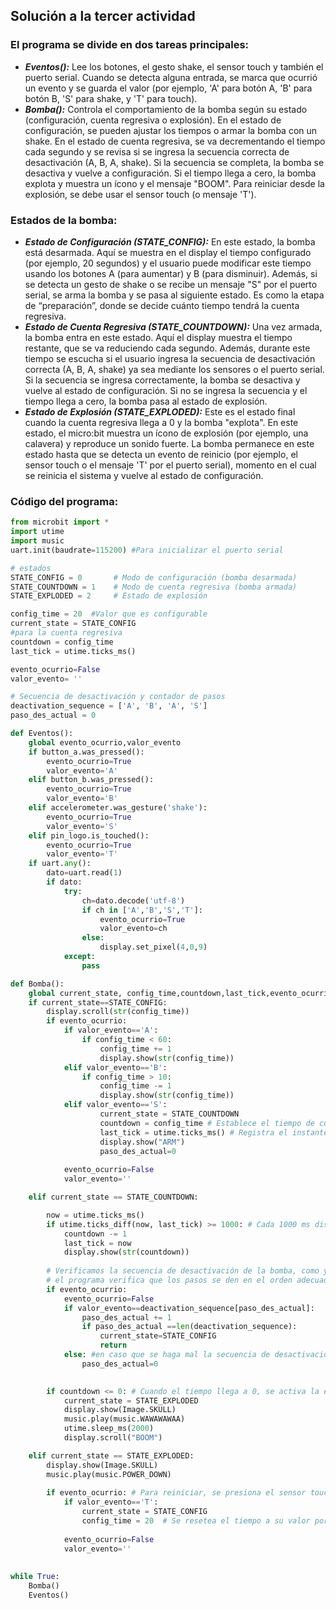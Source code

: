 ## Solución a la tercer actividad
### **El programa se divide en dos tareas principales:**
  - _**Eventos():**_ Lee los botones, el gesto shake, el sensor touch y también el puerto serial. Cuando se detecta alguna entrada, se marca que ocurrió un evento y se guarda el valor (por ejemplo, 'A' para botón A, 'B' 
para botón B, 'S' para shake, y 'T' para touch).  
  - _**Bomba():**_ Controla el comportamiento de la bomba según su estado (configuración, cuenta regresiva o explosión). En el estado de configuración, se pueden ajustar los tiempos o armar la bomba con un shake. En el 
estado de cuenta regresiva, se va decrementando el tiempo cada segundo y se revisa si se ingresa la secuencia correcta de desactivación (A, B, A, shake). Si la secuencia se completa, la bomba se desactiva y 
vuelve a configuración. Si el tiempo llega a cero, la bomba explota y muestra un ícono y el mensaje "BOOM". Para reiniciar desde la explosión, se debe usar el sensor touch (o mensaje 'T').  
### **Estados de la bomba:**
  - _**Estado de Configuración (STATE_CONFIG):**_ En este estado, la bomba está desarmada. Aquí se muestra en el display el tiempo configurado (por ejemplo, 20 segundos) y el usuario puede modificar este tiempo
    usando los botones A (para aumentar) y B (para disminuir). Además, si se detecta un gesto de shake o se recibe un mensaje "S" por el puerto serial, se arma la bomba y se pasa al siguiente estado. Es como la
    etapa de “preparación”, donde se decide cuánto tiempo tendrá la cuenta regresiva.
  - _**Estado de Cuenta Regresiva (STATE_COUNTDOWN):**_ Una vez armada, la bomba entra en este estado. Aquí el display muestra el tiempo restante, que se va reduciendo cada segundo. Además, durante este tiempo se
    escucha si el usuario ingresa la secuencia de desactivación correcta (A, B, A, shake) ya sea mediante los sensores o el puerto serial. Si la secuencia se ingresa correctamente, la bomba se desactiva y vuelve
    al estado de configuración. Si no se ingresa la secuencia y el tiempo llega a cero, la bomba pasa al estado de explosión.
  - _**Estado de Explosión (STATE_EXPLODED):**_ Este es el estado final cuando la cuenta regresiva llega a 0 y la bomba "explota". En este estado, el micro:bit muestra un ícono de explosión (por ejemplo, una calavera)
    y reproduce un sonido fuerte. La bomba permanece en este estado hasta que se detecta un evento de reinicio (por ejemplo, el sensor touch o el mensaje 'T' por el puerto serial), momento en el cual se reinicia
     el sistema y vuelve al estado de configuración.
### Código del programa: 
``` Python
from microbit import *
import utime
import music
uart.init(baudrate=115200) #Para inicializar el puerto serial

# estados
STATE_CONFIG = 0       # Modo de configuración (bomba desarmada)
STATE_COUNTDOWN = 1    # Modo de cuenta regresiva (bomba armada)
STATE_EXPLODED = 2     # Estado de explosión

config_time = 20  #Valor que es configurable
current_state = STATE_CONFIG
#para la cuenta regresiva
countdown = config_time
last_tick = utime.ticks_ms()

evento_ocurrio=False
valor_evento= ''

# Secuencia de desactivación y contador de pasos
deactivation_sequence = ['A', 'B', 'A', 'S']
paso_des_actual = 0

def Eventos():
    global evento_ocurrio,valor_evento
    if button_a.was_pressed():
        evento_ocurrio=True
        valor_evento='A'
    elif button_b.was_pressed():
        evento_ocurrio=True
        valor_evento='B'
    elif accelerometer.was_gesture('shake'):
        evento_ocurrio=True
        valor_evento='S'
    elif pin_logo.is_touched():
        evento_ocurrio=True
        valor_evento='T'
    if uart.any():
        dato=uart.read(1)
        if dato:
            try:
                ch=dato.decode('utf-8')
                if ch in ['A','B','S','T']:
                    evento_ocurrio=True
                    valor_evento=ch
                else:
                    display.set_pixel(4,0,9)
            except:
                pass

def Bomba():
    global current_state, config_time,countdown,last_tick,evento_ocurrio,valor_evento,paso_des_actual
    if current_state==STATE_CONFIG:
        display.scroll(str(config_time))
        if evento_ocurrio:
            if valor_evento=='A':
                if config_time < 60:
                    config_time += 1
                    display.show(str(config_time))
            elif valor_evento=='B':
                if config_time > 10:
                    config_time -= 1
                    display.show(str(config_time))
            elif valor_evento=='S':
                    current_state = STATE_COUNTDOWN
                    countdown = config_time # Establece el tiempo de cuenta regresiva
                    last_tick = utime.ticks_ms() # Registra el instante de inicio
                    display.show("ARM")
                    paso_des_actual=0
            
            evento_ocurrio=False
            valor_evento=''

    elif current_state == STATE_COUNTDOWN:

        now = utime.ticks_ms() 
        if utime.ticks_diff(now, last_tick) >= 1000: # Cada 1000 ms disminuye el contador
            countdown -= 1
            last_tick = now
            display.show(str(countdown))
        
        # Verificamos la secuencia de desactivación de la bomba, como ya había empezado en cero
        # el programa verifica que los pasos se den en el orden adecuado
        if evento_ocurrio:
            evento_ocurrio=False
            if valor_evento==deactivation_sequence[paso_des_actual]:
                paso_des_actual += 1
                if paso_des_actual ==len(deactivation_sequence):
                    current_state=STATE_CONFIG
                    return
            else: #en caso que se haga mal la secuencia de desactivación
                paso_des_actual=0

        
        if countdown <= 0: # Cuando el tiempo llega a 0, se activa la explosión
            current_state = STATE_EXPLODED
            display.show(Image.SKULL)
            music.play(music.WAWAWAWAA)
            utime.sleep_ms(2000)
            display.scroll("BOOM")

    elif current_state == STATE_EXPLODED: 
        display.show(Image.SKULL)
        music.play(music.POWER_DOWN)
        
        if evento_ocurrio: # Para reiniciar, se presiona el sensor touch
            if valor_evento=='T':
                current_state = STATE_CONFIG
                config_time = 20  # Se resetea el tiempo a su valor por defecto
            
            evento_ocurrio=False
            valor_evento=''
    
    
while True:
    Bomba()
    Eventos()
```
